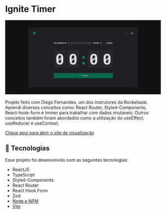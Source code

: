 # Ignite Timer

![preview](./src/assets/GIF/timer.gif)

Projeto feito com Diego Fernandes, um dos instrutores da Rocketseat. Aprendi diversos conceitos como: React Router, Styled-Components, React-hook-form é Immer para trabalhar com dados imutaveis. Outros conceitos também foram abordados como a utilização do useEffect, useReducer é useContext.

[Clique aqui para abrir o site de visualização](https://02-ignite-timer-three-jade.vercel.app/)

## 🚀 Tecnologias

Esse projeto foi desenvolvido com as seguintes tecnologias:

- ReactJS
- TypeScript
- Styled-Components
- React Router
- React Hook Form
- Zod
- [Node e NPM](https://nodejs.org/)
- [Vite](https://vitejs.dev/)

